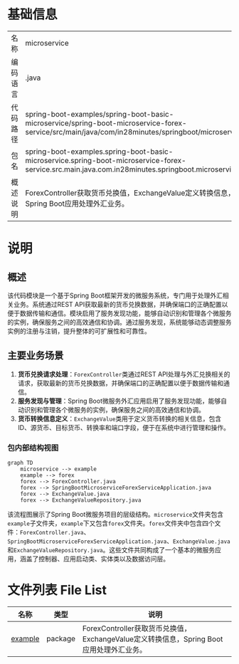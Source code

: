# 基础信息

|      |      |
|------|------|
| 名称 | microservice |
| 编码语言 | .java |
| 代码路径 | spring-boot-examples/spring-boot-basic-microservice/spring-boot-microservice-forex-service/src/main/java/com/in28minutes/springboot/microservice |
| 包名 | spring-boot-examples.spring-boot-basic-microservice.spring-boot-microservice-forex-service.src.main.java.com.in28minutes.springboot.microservice |
| 概述说明 | ForexController获取货币兑换值，ExchangeValue定义转换信息，Spring Boot应用处理外汇业务。 |

# 说明

## 概述
该代码模块是一个基于Spring Boot框架开发的微服务系统，专门用于处理外汇相关业务。系统通过REST API获取最新的货币兑换数据，并确保端口的正确配置以便于数据传输和通信。模块启用了服务发现功能，能够自动识别和管理各个微服务的实例，确保服务之间的高效通信和协调。通过服务发现，系统能够动态调整服务实例的注册与注销，提升整体的可扩展性和可靠性。

## 主要业务场景
1. **货币兑换请求处理**：`ForexController`类通过REST API处理与外汇兑换相关的请求，获取最新的货币兑换数据，并确保端口的正确配置以便于数据传输和通信。
2. **服务发现与管理**：Spring Boot微服务外汇应用启用了服务发现功能，能够自动识别和管理各个微服务的实例，确保服务之间的高效通信和协调。
3. **货币转换信息定义**：`ExchangeValue`类用于定义货币转换的相关信息，包含ID、源货币、目标货币、转换率和端口字段，便于在系统中进行管理和操作。


### 包内部结构视图

```mermaid
graph TD
    microservice --> example
    example --> forex
    forex --> ForexController.java
    forex --> SpringBootMicroserviceForexServiceApplication.java
    forex --> ExchangeValue.java
    forex --> ExchangeValueRepository.java
```

该流程图展示了Spring Boot微服务项目的层级结构。`microservice`文件夹包含`example`子文件夹，`example`下又包含`forex`文件夹。`forex`文件夹中包含四个文件：`ForexController.java`、`SpringBootMicroserviceForexServiceApplication.java`、`ExchangeValue.java`和`ExchangeValueRepository.java`。这些文件共同构成了一个基本的微服务应用，涵盖了控制器、应用启动类、实体类以及数据访问层。

# 文件列表 File List

| 名称   | 类型  | 说明 |
|-------|------|-------------|
| [example](example/_module.md) | package | ForexController获取货币兑换值，ExchangeValue定义转换信息，Spring Boot应用处理外汇业务。 |


